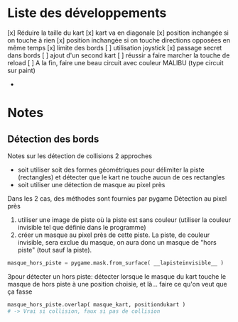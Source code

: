 # Liste des développements
[x] Réduire la taille du kart
[x] kart va en diagonale
[x] position inchangée si on touche à rien
[x] position inchangée si on touche directions opposées en même temps
[x] limite des bords
[ ] utilisation joystick
[x] passage secret dans bords
[ ] ajout d'un second kart
[ ] réussir a faire marcher la touche de reload
[ ] A la fin, faire une beau circuit avec couleur MALIBU (type circuit sur paint)

*
# Notes #
## Détection des bords
Notes sur les détection de collisions
2 approches
- soit utiliser soit des formes géométriques pour délimiter la piste (rectangles) et détecter que le kart ne touche aucun de ces rectangles
- soit utiliser une détection de masque au pixel près

Dans les 2 cas, des méthodes sont fournies par pygame
Détection au pixel près
1. utiliser une image de piste où la piste est sans couleur (utiliser la couleur invisible tel que définie dans le programme)
2. créer un masque au pixel près de cette piste. La piste, de couleur invisible, sera exclue du masque, on aura donc un masque de "hors piste" (tout sauf la piste).
```python
masque_hors_piste = pygame.mask.from_surface( __lapisteinvisible__ )
```
3pour détecter un hors piste: détecter lorsque le masque du kart touche le masque de hors piste à une position choisie, et là... faire ce qu'on veut que ça fasse
```python
masque_hors_piste.overlap( masque_kart, positiondukart )
# -> Vrai si collision, faux si pas de collision
```
